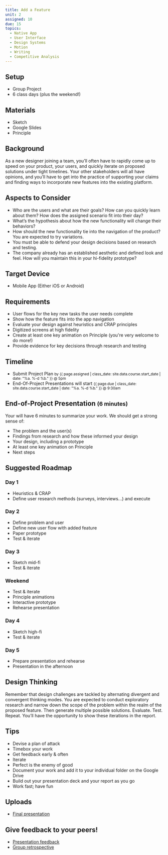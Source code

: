 ```yaml
---
title: Add a Feature
unit: 2
assigned: 10
due: 15
topics:
  - Native App
  - User Interface
  - Design Systems
  - Motion
  - Writing
  - Competitive Analysis
---
```

## Setup

* Group Project
* 6 class days (plus the weekend!)

## Materials

* Sketch
* Google Slides
* Principle

## Background

As a new designer joining a team, you’ll often have to rapidly come up to speed on your product, your users, and quickly iterate on proposed solutions under tight timelines. Your other stakeholders will all have opinions, and you’ll have to get into the practice of supporting your claims and finding ways to incorporate new features into the existing platform.

## Aspects to Consider

* Who are the users and what are their goals? How can you quickly learn about them? How does the assigned scenario fit into their day?
* What’s the hypothesis about how the new functionality will change their behaviors?
* How should the new functionality tie into the navigation of the product? You are expected to try variations.
* You must be able to defend your design decisions based on research and testing.
* The company already has an established aesthetic and defined look and feel. How will you maintain this in your hi-fidelity prototype?

## Target Device

* Mobile App (Either iOS or Android)

## Requirements

* User flows for the key new tasks the user needs complete
* Show how the feature fits into the app navigation
* Evaluate your design against heuristics and CRAP principles
* Digitized screens at high fidelity
* Create at least one key animation on Principle (you're very welcome to do more!)
* Provide evidence for key decisions through research and testing

## Timeline

* Submit Project Plan <small>by {{ page.assigned | class_date: site.data.course.start_date | date: "%a.&nbsp;%-d&nbsp;%b." }} @ 5pm</small>
* End-Of-Project Presentations will start <small>{{ page.due | class_date: site.data.course.start_date | date: "%a.&nbsp;%-d&nbsp;%b." }} @ 9:30am</small>

## End-of-Project Presentation <small>(6 minutes)</small>

Your will have 6 minutes to summarize your work. We should get a strong sense of:

* The problem and the user(s)
* Findings from research and how these informed your design
* Your design, including a prototype
* At least one key animation on Principle
* Next steps

## Suggested Roadmap

### Day 1

* Heuristics & CRAP
* Define user research methods (surveys, interviews...) and execute

### Day 2

* Define problem and user
* Define new user flow with added feature
* Paper prototype
* Test & iterate

### Day 3

* Sketch mid-fi
* Test & iterate

### Weekend

* Test & iterate
* Principle animations
* Interactive prototype
* Rehearse presentation

### Day 4

* Sketch high-fi
* Test & iterate

### Day 5

* Prepare presentation and rehearse
* Presentation in the afternoon

## Design Thinking

Remember that design challenges are tackled by alternating divergent and convergent thinking modes. You are expected to conduct exploratory research and narrow down the scope of the problem within the realm of the proposed feature. Then generate multiple possible solutions. Evaluate. Test. Repeat. You’ll have the opportunity to show these iterations in the report.

## Tips

* Devise a plan of attack
* Timebox your work
* Get feedback early & often
* Iterate
* Perfect is the enemy of good
* Document your work and add it to your individual folder on the Google Drive
* Build out your presentation deck and your report as you go
* Work fast; have fun

## Uploads

* [Final presentation](https://drive.google.com/drive/u/2/folders/1Kwyg2OznrFg3kWhWFmI6EFlJ4dzKcim1)

## Give feedback to your peers!

* [Presentation feedback](https://drive.google.com/drive/u/2/folders/1BGYunKoCSPe2xPnwaUrx52hvTzABYNq0)
* [Group retrospective](https://drive.google.com/drive/u/2/folders/1Mo73u58lBn6HPBQxwVxn9a9Waxke0FFO)
